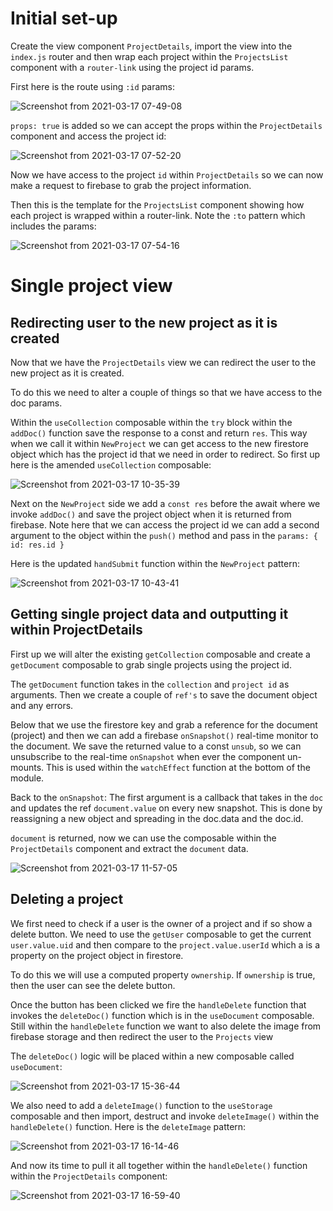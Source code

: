 # Initial set-up

Create the view component `ProjectDetails`, import the view into the `index.js` router and then wrap each project within the `ProjectsList` component with a `router-link` using the project id params.

First here is the route using `:id` params:

![Screenshot from 2021-03-17 07-49-08](https://user-images.githubusercontent.com/73107656/111432699-45238f80-86f5-11eb-8e6d-3ff90a16efdf.png)

`props: true` is added so we can accept the props within the `ProjectDetails` component and access the project id:

![Screenshot from 2021-03-17 07-52-20](https://user-images.githubusercontent.com/73107656/111433074-b6634280-86f5-11eb-957a-29906ae9e9e0.png)

Now we have access to the project `id` within `ProjectDetails` so we can now make a request to firebase to grab the project information.


Then this is the template for the `ProjectsList` component showing how each project is wrapped within a router-link. Note the `:to` pattern which includes the params:

![Screenshot from 2021-03-17 07-54-16](https://user-images.githubusercontent.com/73107656/111433268-fb877480-86f5-11eb-8dd5-4b79987baaad.png)

# Single project view

## Redirecting user to the new project as it is created

Now that we have the `ProjectDetails` view we can redirect the user to the new project as it is created. 

To do this we need to alter a couple of things so that we have access to the doc params.  

Within the `useCollection` composable within the `try` block within the `addDoc()` function save the response to a const and return `res`.  This way when we call it within `NewProject` we can get access to the new firestore object which has the project id that we need in order to redirect.  So first up here is the amended `useCollection` composable:

![Screenshot from 2021-03-17 10-35-39](https://user-images.githubusercontent.com/73107656/111454427-870c0000-870c-11eb-8d9b-2aad80ee273a.png)

Next on the `NewProject` side we add a `const res` before the await where we invoke `addDoc()` and save the project object when it is returned from firebase. Note here that we can access the project id we can add a second argument to the object within the `push()` method and pass in the `params: { id: res.id }`

Here is the updated `handSubmit` function within the `NewProject` pattern:

![Screenshot from 2021-03-17 10-43-41](https://user-images.githubusercontent.com/73107656/111455399-a6575d00-870d-11eb-98de-62771c2963bb.png)


## Getting single project data and outputting it within ProjectDetails

First up we will alter the existing `getCollection` composable and create a `getDocument` composable to grab single projects using the project id.

The `getDocument` function takes in the `collection` and `project id` as arguments. Then we create a couple of `ref's` to save the document object and any errors.

Below that we use the firestore key and grab a reference for the document (project) and then we can add a firebase `onSnapshot()` real-time monitor to the document.  We save the returned value to a const `unsub`, so we can unsubscribe to the real-time `onSnapshot` when ever the component un-mounts.  This is used within the `watchEffect` function at the bottom of the module.  

Back to the `onSnapshot`: The first argument is a callback that takes in the `doc` and updates the ref `document.value` on every new snapshot.  This is done by reassigning a new object and spreading in the doc.data and the doc.id.

`document` is returned, now we can use the composable within the `ProjectDetails` component and extract the `document` data.

![Screenshot from 2021-03-17 11-57-05](https://user-images.githubusercontent.com/73107656/111468229-3c46b400-871d-11eb-8c0e-cb0bc5fd9b09.png)


## Deleting a project

We first need to check if a user is the owner of a project and if so show a delete button. We need to use the `getUser` composable to get the current `user.value.uid` and then compare to the `project.value.userId` which a is a property on the project object in firestore.

To do this we will use a computed property `ownership`. If `ownership` is true, then the user can see the delete button.

Once the button has been clicked we fire the `handleDelete` function that invokes the `deleteDoc()` function which is in the `useDocument` composable. Still within the `handleDelete` function we want to also delete the image from firebase storage and then redirect the user to the `Projects` view

The `deleteDoc()` logic will be placed within a new composable called `useDocument`:

![Screenshot from 2021-03-17 15-36-44](https://user-images.githubusercontent.com/73107656/111494691-986a0200-8736-11eb-922c-eaf012b3d56b.png)

We also need to add a `deleteImage()` function to the `useStorage` composable and then import, destruct and invoke `deleteImage()` within the `handleDelete()` function. Here is the `deleteImage` pattern:

![Screenshot from 2021-03-17 16-14-46](https://user-images.githubusercontent.com/73107656/111500438-e9302980-873b-11eb-8ef3-45ffb70e4641.png)

And now its time to pull it all together within the `handleDelete()` function within the `ProjectDetails` component:

![Screenshot from 2021-03-17 16-59-40](https://user-images.githubusercontent.com/73107656/111507061-2d262d00-8742-11eb-800c-744c3a5d5fae.png)






